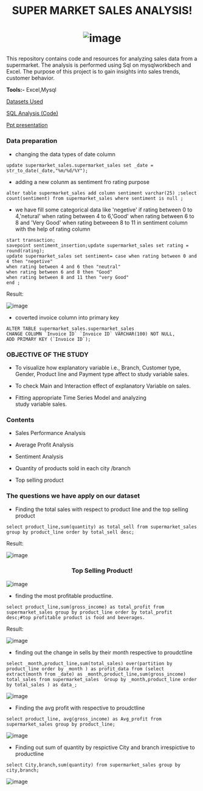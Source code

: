 # <p align="center">SUPER MARKET SALES ANALYSIS!</p>
# <p align="center">![image](https://github.com/AhamedSahil/Project-1/assets/164605797/25231f93-6fdf-40c6-a2c0-3d49cdcb7241)</p>

This repository contains code and resources for analyzing sales data from a supermarket. The analysis is performed using Sql on  mysqlworkbech and Excel. The purpose of this project is to gain insights into sales trends, customer behavior.

**Tools:-** Excel,Mysql

[Datasets Used](https://www.kaggle.com/datasets/aungpyaeap/supermarket-sales)

[SQL Analysis (Code)](supermarket_sales_projects.sql)

[Ppt presentation](sql_prjct.pptx)

### Data preparation

- changing the data types of date column 

```mysql 
update supermarket_sales.supermarket_sales set _date = str_to_date(_date,"%m/%d/%Y");
```

- adding a new colunm as sentiment fro rating purpose

```mysql
alter table supermarket_sales add column sentiment varchar(25) ;select count(sentiment) from supermarket_sales where sentiment is null ;
```

- we have fill some categorical data like 'negetive' if rating between 0 to 4,'netural' when rating between 4 to 6,'Good' when rating between 6 to 8 and 'Very Good' when rating betweeen 8 to 11 in sentiment column with the help of  rating column
```mysql 
start transaction;
savepoint sentiment_insertion;update supermarket_sales set rating = round(rating);
update supermarket_sales set sentiment= case when rating between 0 and 4 then "negetive"
when rating between 4 and 6 then "neutral"                                        
when rating between 6 and 8 then "Good"                                        
when rating between 8 and 11 then "very Good"
end ;
```
Result:

![image](https://github.com/AhamedSahil/Project-1/assets/164605797/95b3e962-8e26-42d6-aaab-bc7aa2183484)
- coverted  invoice column into primary key
```mysql
ALTER TABLE supermarket_sales.supermarket_sales
CHANGE COLUMN `Invoice ID` `Invoice ID` VARCHAR(100) NOT NULL,
ADD PRIMARY KEY (`Invoice ID`);
```

### OBJECTIVE OF THE STUDY

- To visualize how explanatory variable i.e., Branch, Customer type, Gender, Product line and Payment type affect to study variable sales.

- To check Main and Interaction effect of explanatory Variable on sales.
 
- Fitting appropriate Time Series Model and analyzing study variable sales.

### Contents

- Sales Performance Analysis

- Average Profit Analysis

- Sentiment Analysis

- Quantity of products sold in each city /branch

- Top selling product

### The questions we have apply on our dataset

- Finding the total sales with respect to product line and the top selling product 
```mysql
select product_line,sum(quantity) as total_sell from supermarket_sales group by product_line order by total_sell desc;
```
Result:

![image](https://github.com/AhamedSahil/Project-1/assets/164605797/e384bbc0-b2f7-4d59-9dd6-52f8665bf8aa)
### <p align="center">Top Selling Product!</p>
![image](https://github.com/AhamedSahil/SUPER-MARKET-SALES-ANALYSIS-/assets/164605797/af14b34c-50cf-46e1-9bbc-204555840a89)


- finding the most profitable productline.
```mysql
select product_line,sum(gross_income) as total_profit from supermarket_sales group by product_line order by total_profit desc;#top profitable product is food and beverages.
```
Result:

![image](https://github.com/AhamedSahil/SUPER-MARKET-SALES-ANALYSIS-/assets/164605797/25cac7de-aef9-4cc8-9a27-34c2834ef034)

- finding out the change in sells by their month respective to proudctline
```mysql
select _month,product_line,sum(total_sales) over(partition by product_line order by _month ) as profit_data from (select extract(month from _date) as _month,product_line,sum(gross_income) total_sales from supermarket_sales  Group by _month,product_line order by total_sales ) as data_;
```
![image](https://github.com/AhamedSahil/SUPER-MARKET-SALES-ANALYSIS-/assets/164605797/5b3e1101-c907-40c7-a0d7-f58b0f001f99)

- Finding the avg profit  with respective to proudctline

```mysql
select product_line, avg(gross_income) as Avg_profit from supermarket_sales group by product_line;
```
![image](https://github.com/AhamedSahil/SUPER-MARKET-SALES-ANALYSIS-/assets/164605797/bbf6881f-c2a5-4f49-a16d-315308a65908)

- Finding out sum of quantity by respictive City and branch irrespictive to productline
```mysql
select City,branch,sum(quantity) from supermarket_sales group by city,branch;
```
![image](https://github.com/AhamedSahil/SUPER-MARKET-SALES-ANALYSIS-/assets/164605797/d68166ca-0b7d-4cac-9a1c-717e84d770ea)


























